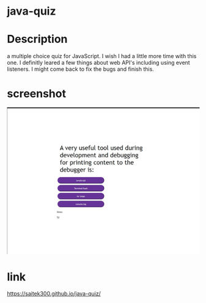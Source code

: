 # java-quiz

# Description
a multiple choice quiz for JavaScript.
I wish I had a little more time with this one. I definitly leared a few things about web API's including using event listeners. I might come back to fix the bugs and finish this.

# screenshot
![](assets/images/quiz%20screenshot.jpg)

# link

https://saitek300.github.io/java-quiz/